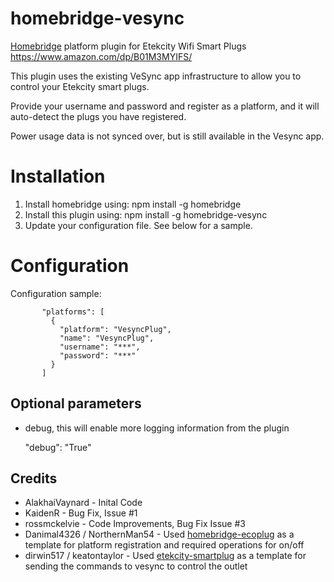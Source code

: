 # homebridge-vesync
[Homebridge](https://github.com/nfarina/homebridge) platform plugin for Etekcity Wifi Smart Plugs
https://www.amazon.com/dp/B01M3MYIFS/

This plugin uses the existing VeSync app infrastructure to allow you to control your Etekcity smart plugs.

Provide your username and password and register as a platform, and it will auto-detect the plugs you have registered.

Power usage data is not synced over, but is still available in the Vesync app.

# Installation

1. Install homebridge using: npm install -g homebridge
2. Install this plugin using: npm install -g homebridge-vesync
3. Update your configuration file. See below for a sample.

# Configuration

Configuration sample:

 ```
        "platforms": [
          {
            "platform": "VesyncPlug",
            "name": "VesyncPlug",
            "username": "***",
            "password": "***"
          }
        ]
```
## Optional parameters

- debug, this will enable more logging information from the plugin

  "debug": "True"

## Credits

- AlakhaiVaynard   - Inital Code
- KaidenR - Bug Fix, Issue #1
- rossmckelvie - Code Improvements, Bug Fix Issue #3
- Danimal4326 / NorthernMan54  - Used [homebridge-ecoplug](https://github.com/NorthernMan54/homebridge-ecoplug) as a template for platform registration and required operations for on/off
- dirwin517 / keatontaylor - Used [etekcity-smartplug](https://github.com/arupex/etekcity-smartplug) as a template for sending the commands to vesync to control the outlet
